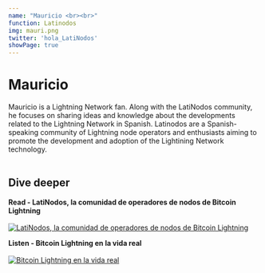 ```yaml
---
name: "Mauricio <br><br>"
function: Latinodos 
img: mauri.png
twitter: 'hola_LatiNodos'
showPage: true
---
```


# Mauricio
 
Mauricio is a Lightning Network fan. Along with the LatiNodos community, he focuses on sharing ideas and knowledge about the developments related to the Lightning Network in Spanish. Latinodos are a Spanish-speaking community of Lightning node operators and enthusiasts aiming to promote the development and adoption of the Lightining Network technology.
<br><br>

## Dive deeper


<div class="grid grid-cols-2 gap-5">
<div class="p-3 my-2">

**Read - LatiNodos, la comunidad de operadores de nodos de Bitcoin Lightning**  <br><br>
[![LatiNodos, la comunidad de operadores de nodos de Bitcoin Lightning](/2022/content/latinodos.png)](https://es.beincrypto.com/latinodos-comunidad-operadores-nodos-bitcoin-lightning/)
</div>

<div class="p-3 my-2">

**Listen - Bitcoin Lightning en la vida real**  <br><br>
[![Bitcoin Lightning en la vida real](/2022/content/latinodos1.png)](https://anchor.fm/latinodos/episodes/Bitcoin-Lightning-en-la-vida-real--EP-3-e1kriu1/)
</div>

</div>

<br>





